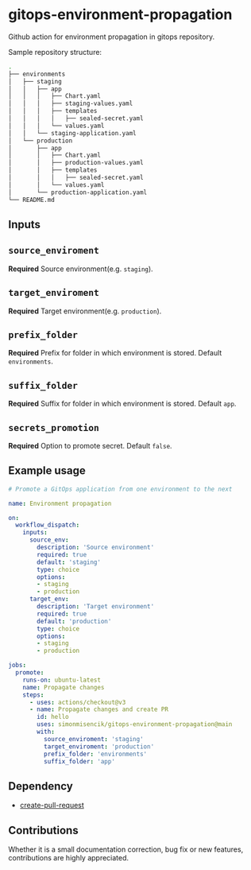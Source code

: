 # gitops-environment-propagation

Github action for environment propagation in gitops repository.

Sample repository structure:
``` bash
.
├── environments
│   ├── staging
│   │   ├── app
│   │   │   ├── Chart.yaml
│   │   │   ├── staging-values.yaml
│   │   │   ├── templates
│   │   │   │   ├── sealed-secret.yaml
│   │   │   └── values.yaml
│   │   └── staging-application.yaml
│   └── production
│       ├── app
│       │   ├── Chart.yaml
│       │   ├── production-values.yaml
│       │   ├── templates
│       │   │   ├── sealed-secret.yaml
│       │   └── values.yaml
│       └── production-application.yaml
└── README.md
```

## Inputs

## `source_enviroment`

**Required** Source environment(e.g. `staging`).

## `target_enviroment`

**Required** Target environment(e.g. `production`).

## `prefix_folder`

**Required** Prefix for folder in which environment is stored. Default `environments`.

## `suffix_folder`

**Required** Suffix for folder in which environment is stored. Default `app`.

## `secrets_promotion`

**Required** Option to promote secret. Default `false`.

## Example usage

``` yaml
# Promote a GitOps application from one environment to the next

name: Environment propagation

on:
  workflow_dispatch:
    inputs:
      source_env:
        description: 'Source environment'
        required: true
        default: 'staging' 
        type: choice
        options:
        - staging
        - production
      target_env:
        description: 'Target environment'
        required: true
        default: 'production' 
        type: choice
        options:
        - staging
        - production

jobs:
  promote:
    runs-on: ubuntu-latest
    name: Propagate changes
    steps:
      - uses: actions/checkout@v3
      - name: Propagate changes and create PR
        id: hello
        uses: simonmisencik/gitops-environment-propagation@main
        with:
          source_enviroment: 'staging'
          target_enviroment: 'production'
          prefix_folder: 'environments'
          suffix_folder: 'app'

```
## Dependency

- [create-pull-request](https://github.com/peter-evans/create-pull-request)

## Contributions

Whether it is a small documentation correction, bug fix or new features, contributions are highly appreciated.
